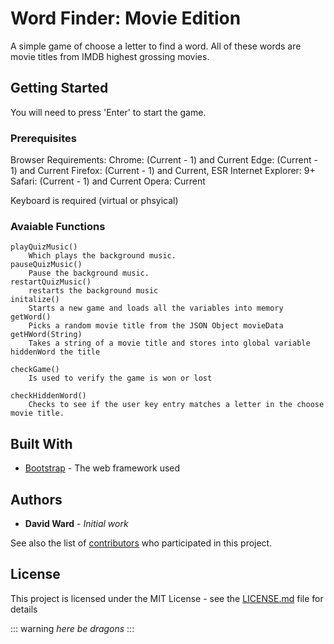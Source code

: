 # Word Finder: Movie Edition

A simple game of choose a letter to find a word. All of these words are movie titles from IMDB highest grossing movies.

## Getting Started

You will need to press 'Enter' to start the game.


### Prerequisites
Browser Requirements:
    Chrome: (Current - 1) and Current
    Edge: (Current - 1) and Current
    Firefox: (Current - 1) and Current, ESR
    Internet Explorer: 9+
    Safari: (Current - 1) and Current
    Opera: Current

Keyboard is required (virtual or phsyical)


### Avaiable Functions

    playQuizMusic()
        Which plays the background music.
    pauseQuizMusic()
        Pause the background music.
    restartQuizMusic() 
        restarts the background music
    initalize()
        Starts a new game and loads all the variables into memory
    getWord()
        Picks a random movie title from the JSON Object movieData
    getHWord(String)
        Takes a string of a movie title and stores into global variable hiddenWord the title

    checkGame()
        Is used to verify the game is won or lost

    checkHiddenWord()
        Checks to see if the user key entry matches a letter in the choose movie title.

## Built With

* [Bootstrap](https://getbootstrap.com/docs/4.3/getting-started/introduction/) - The web framework used

## Authors

* **David Ward** - *Initial work*

See also the list of [contributors](https://github.com/professorx00/WordGame2) who participated in this project.

## License

This project is licensed under the MIT License - see the [LICENSE.md](LICENSE.md) file for details

::: warning
*here be dragons*
:::
